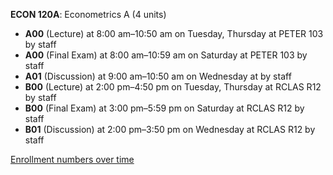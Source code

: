 **ECON 120A**: Econometrics A (4 units)

- **A00** (Lecture) at 8:00 am–10:50 am on Tuesday, Thursday at PETER 103 by staff
- **A00** (Final Exam) at 8:00 am–10:59 am on Saturday at PETER 103 by staff
- **A01** (Discussion) at 9:00 am–10:50 am on Wednesday at   by staff
- **B00** (Lecture) at 2:00 pm–4:50 pm on Tuesday, Thursday at RCLAS R12 by staff
- **B00** (Final Exam) at 3:00 pm–5:59 pm on Saturday at RCLAS R12 by staff
- **B01** (Discussion) at 2:00 pm–3:50 pm on Wednesday at RCLAS R12 by staff

[Enrollment numbers over time](./ECON120A.tsv)

